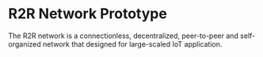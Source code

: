 # R2R Network Prototype

The R2R network is a connectionless, decentralized, peer-to-peer and self-organized network that designed for large-scaled IoT application.
